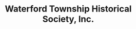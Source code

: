 ---
layout: repo
title: "Waterford Township Historical Society, Inc."
id: 12594
permalink: repos/12594/
---
